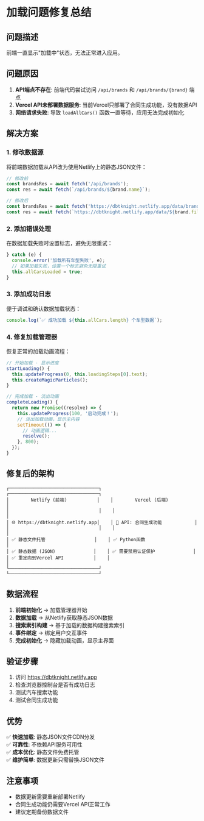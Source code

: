# 加载问题修复总结

## 问题描述

前端一直显示"加载中"状态，无法正常进入应用。

## 问题原因

1. **API端点不存在**: 前端代码尝试访问 `/api/brands` 和 `/api/brands/{brand}` 端点
2. **Vercel API未部署数据服务**: 当前Vercel只部署了合同生成功能，没有数据API
3. **网络请求失败**: 导致 `loadAllCars()` 函数一直等待，应用无法完成初始化

## 解决方案

### 1. 修改数据源
将前端数据加载从API改为使用Netlify上的静态JSON文件：

```javascript
// 修改前
const brandsRes = await fetch('/api/brands');
const res = await fetch(`/api/brands/${brand.name}`);

// 修改后  
const brandsRes = await fetch('https://dbtknight.netlify.app/data/brands.json');
const res = await fetch(`https://dbtknight.netlify.app/data/${brand.file}`);
```

### 2. 添加错误处理
在数据加载失败时设置标志，避免无限重试：

```javascript
} catch (e) {
  console.error('加载所有车型失败', e);
  // 如果加载失败，设置一个标志避免无限重试
  this.allCarsLoaded = true;
}
```

### 3. 添加成功日志
便于调试和确认数据加载状态：

```javascript
console.log(`✅ 成功加载 ${this.allCars.length} 个车型数据`);
```

### 4. 修复加载管理器
恢复正常的加载动画流程：

```javascript
// 开始加载 - 显示进度
startLoading() {
  this.updateProgress(0, this.loadingSteps[0].text);
  this.createMagicParticles();
}

// 完成加载 - 淡出动画
completeLoading() {
  return new Promise((resolve) => {
    this.updateProgress(100, '启动完成！');
    // 淡出加载动画，显示主内容
    setTimeout(() => {
      // 动画逻辑...
      resolve();
    }, 800);
  });
}
```

## 修复后的架构

```
┌─────────────────────────────────┐    ┌─────────────────────────────────┐
│        Netlify (前端)           │    │        Vercel (后端)            │
│                                 │    │                                 │
│ 🌐 https://dbtknight.netlify.app│    │ 🔧 API: 合同生成功能            │
│                                 │    │                                 │
│ ✅ 静态文件托管                  │    │ ✅ Python函数                   │
│ ✅ 静态数据 (JSON)              │    │ ✅ 需要禁用认证保护              │
│ ✅ 重定向到Vercel API           │    │                                 │
└─────────────────────────────────┘    └─────────────────────────────────┘
```

## 数据流程

1. **前端初始化** → 加载管理器开始
2. **数据加载** → 从Netlify获取静态JSON数据
3. **搜索索引构建** → 基于加载的数据构建搜索索引
4. **事件绑定** → 绑定用户交互事件
5. **完成初始化** → 隐藏加载动画，显示主界面

## 验证步骤

1. 访问 https://dbtknight.netlify.app
2. 检查浏览器控制台是否有成功日志
3. 测试汽车搜索功能
4. 测试合同生成功能

## 优势

✅ **快速加载**: 静态JSON文件CDN分发  
✅ **可靠性**: 不依赖API服务可用性  
✅ **成本优化**: 静态文件免费托管  
✅ **维护简单**: 数据更新只需替换JSON文件  

## 注意事项

- 数据更新需要重新部署Netlify
- 合同生成功能仍需要Vercel API正常工作
- 建议定期备份数据文件 